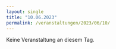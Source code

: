 ```yaml
---
layout: single
title: "10.06.2023"
permalink: /veranstaltungen/2023/06/10/
---
```


Keine Veranstaltung an diesem Tag.
